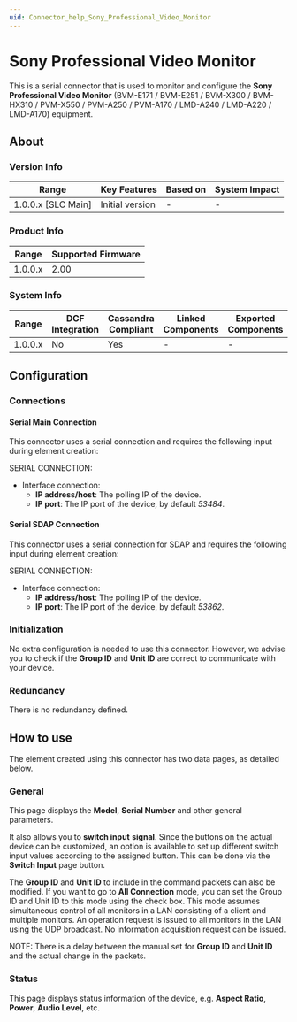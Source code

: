 ```yaml
---
uid: Connector_help_Sony_Professional_Video_Monitor
---
```


# Sony Professional Video Monitor

This is a serial connector that is used to monitor and configure the **Sony Professional Video Monitor** (BVM-E171 / BVM-E251 / BVM-X300 / BVM-HX310 / PVM-X550 / PVM-A250 / PVM-A170 / LMD-A240 / LMD-A220 / LMD-A170) equipment.

## About

### Version Info

| **Range**            | **Key Features** | **Based on** | **System Impact** |
|----------------------|------------------|--------------|-------------------|
| 1.0.0.x \[SLC Main\] | Initial version  | \-           | \-                |

### Product Info

| **Range** | **Supported Firmware** |
|-----------|------------------------|
| 1.0.0.x   | 2.00                   |

### System Info

| **Range** | **DCF Integration** | **Cassandra Compliant** | **Linked Components** | **Exported Components** |
|-----------|---------------------|-------------------------|-----------------------|-------------------------|
| 1.0.0.x   | No                  | Yes                     | \-                    | \-                      |

## Configuration

### Connections

#### Serial Main Connection

This connector uses a serial connection and requires the following input during element creation:

SERIAL CONNECTION:

- Interface connection:
  - **IP address/host**: The polling IP of the device.
  - **IP port**: The IP port of the device, by default *53484*.

#### Serial SDAP Connection

This connector uses a serial connection for SDAP and requires the following input during element creation:

SERIAL CONNECTION:

- Interface connection:
  - **IP address/host**: The polling IP of the device.
  - **IP port**: The IP port of the device, by default *53862*.

### Initialization

No extra configuration is needed to use this connector. However, we advise you to check if the **Group ID** and **Unit ID** are correct to communicate with your device.

### Redundancy

There is no redundancy defined.

## How to use

The element created using this connector has two data pages, as detailed below.

### General

This page displays the **Model**, **Serial Number** and other general parameters.

It also allows you to **switch input** **signal**. Since the buttons on the actual device can be customized, an option is available to set up different switch input values according to the assigned button. This can be done via the **Switch Input** page button.

The **Group ID** and **Unit ID** to include in the command packets can also be modified. If you want to go to **All Connection** mode, you can set the Group ID and Unit ID to this mode using the check box. This mode assumes simultaneous control of all monitors in a LAN consisting of a client and multiple monitors. An operation request is issued to all monitors in the LAN using the UDP broadcast. No information acquisition request can be issued.

NOTE: There is a delay between the manual set for **Group ID** and **Unit ID** and the actual change in the packets.

### Status

This page displays status information of the device, e.g. **Aspect Ratio**, **Power**, **Audio Level**, etc.
